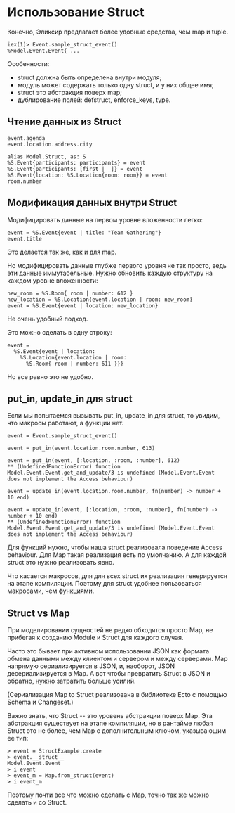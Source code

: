 # Использование Struct

Конечно, Эликсир предлагает более удобные средства, чем map и tuple.

```
iex(1)> Event.sample_struct_event()
%Model.Event.Event{ ...
```

Особенности:
- struct должна быть определена внутри модуля;
- модуль может содержать только одну struct, и у них общее имя;
- struct это абстракция поверх map;
- дублирование полей: defstruct, enforce_keys, type.


## Чтение данных из Struct

```
event.agenda
event.location.address.city

alias Model.Struct, as: S
%S.Event{participants: participants} = event
%S.Event{participants: [first | _]} = event
%S.Event{location: %S.Location{room: room}} = event
room.number
```

## Модификация данных внутри Struct

Модифицировать данные на первом уровне вложенности легко:
```
event = %S.Event{event | title: "Team Gathering"}
event.title
```
Это делается так же, как и для map.

Но модифицировать данные глубже первого уровня не так просто, ведь эти данные иммутабельные. Нужно обновить каждую структуру на каждом уровне вложенности:
```
new_room = %S.Room{ room | number: 612 }
new_location = %S.Location{event.location | room: new_room}
event = %S.Event{event | location: new_location}
```
Не очень удобный подход.

Это можно сделать в одну строку:
```
event = 
  %S.Event{event | location:
    %S.Location{event.location | room:
      %S.Room{ room | number: 611 }}}
```
Но все равно это не удобно.


## put_in, update_in для struct

Если мы попытаемся вызывать put_in, update_in для struct, то увидим, что макросы работают, а функции нет.
```
event = Event.sample_struct_event()

event = put_in(event.location.room.number, 613)

event = put_in(event, [:location, :room, :number], 612)
** (UndefinedFunctionError) function Model.Event.Event.get_and_update/3 is undefined (Model.Event.Event does not implement the Access behaviour)

event = update_in(event.location.room.number, fn(number) -> number + 10 end)

event = update_in(event, [:location, :room, :number], fn(number) -> number + 10 end)
** (UndefinedFunctionError) function Model.Event.Event.get_and_update/3 is undefined (Model.Event.Event does not implement the Access behaviour)
```

Для функций нужно, чтобы наша struct реализовала поведение Access behaviour. Для Map такая реализация есть по умолчанию. А для каждой struct это нужно реализовать явно.

Что касается макросов, для для всех struct их реализация генерируется на этапе компиляции. Поэтому для struct удобнее пользоваться макросами, чем функциями.


## Struct vs Map

При моделировании сущностей не редко обходятся просто Map, не прибегая к созданию Module и Struct для каждого случая.

Часто это бывает при активном использовании JSON как формата обмена данными между клиентом и сервером и между серверами. Map напрямую сериализируется в JSON, и, наоборот, JSON десериализируется в Map. А вот чтобы превратить Struct в JSON и обратно, нужно затратить больше усилий.

(Сериализация Map to Struct реализована в библиотеке Ecto с помощью Schema и Changeset.)

Важно знать, что Struct -- это уровень абстракции поверх Map. Эта абстракция существует на этапе компиляции, но в рантайме любая Struct это не более, чем Map с дополнительным ключом, указывающим ее тип:
```
> event = StructExample.create
> event.__struct__
Model.Event.Event
> i event
> event_m = Map.from_struct(event)
> i event_m
```

Поэтому почти все что можно сделать с Map, точно так же можно сделать и со Struct.

